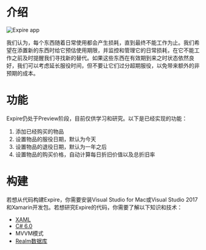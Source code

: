 # 介绍

![Expire app](https://user-images.githubusercontent.com/132692/27844427-46b9255a-6154-11e7-8997-837f431e45fb.jpeg)

我们认为，每个东西随着日常使用都会产生损耗，直到最终不能工作为止。我们希望在添置新的东西时给它预估使用期限，并监控和管理它的日常损耗，在它不能工作之前及时提醒我们寻找新的替代。如果这些东西在有效期到来之时状态依然良好，我们可以考虑延长服役时间，但不要让它们过分超期服役，以免带来额外的非预期的成本。

# 功能

Expire仍处于Preview阶段，目前仅供学习和研究。以下是已经实现的功能：

1. 添加已经购买的物品
2. 设置物品的服役日期，默认为今天
3. 设置物品的退役日期，默认为一年之后
4. 设置物品的购买价格，自动计算每日折旧价值以及总折旧率

# 构建

若想从代码构建Expire，你需要安装Visual Studio for Mac或Visual Studio 2017和Xamarin开发包。若想研究Expire的代码，你需要了解以下知识和技术：

- [XAML](https://developer.xamarin.com/guides/xamarin-forms/xaml/)
- [C# 6.0](https://developer.xamarin.com/guides/cross-platform/advanced/csharp_six/)
- MVVM模式
- [Realm数据库](https://realm.io/docs/xamarin/latest/)
